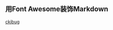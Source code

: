 ## 用Font Awesome装饰Markdown

<i class="fa fa-weixin"></i>[ckjbug](https://...)


<link href="http://cdn.bootcss.com/font-awesome/4.3.0/css/font-awesome.min.css" rel="stylesheet">
<head>
  <script defer src="https://use.fontawesome.com/releases/v5.0.13/js/all.js"></script> 
  <script defer src="https://use.fontawesome.com/releases/v5.0.13/js/v4-shims.js"></script>
</head>
<link rel="stylesheet" href="https://use.fontawesome.com/releases/v5.0.13/css/all.css">

